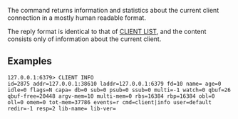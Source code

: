 The command returns information and statistics about the current client connection in a mostly human readable format.

The reply format is identical to that of [CLIENT LIST](client-list.md), and the content consists only of information about the current client.

## Examples

```
127.0.0.1:6379> CLIENT INFO
id=2875 addr=127.0.0.1:38610 laddr=127.0.0.1:6379 fd=10 name= age=0 idle=0 flags=N capa= db=0 sub=0 psub=0 ssub=0 multi=-1 watch=0 qbuf=26 qbuf-free=20448 argv-mem=10 multi-mem=0 rbs=16384 rbp=16384 obl=0 oll=0 omem=0 tot-mem=37786 events=r cmd=client|info user=default redir=-1 resp=2 lib-name= lib-ver=
```

